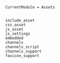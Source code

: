 ```@meta
CurrentModule = Assets
```

```@contents
```

```@docs
include_asset
css_asset
js_asset
js_settings
embedded
channels
channels_script
channels_support
favicon_support
```
